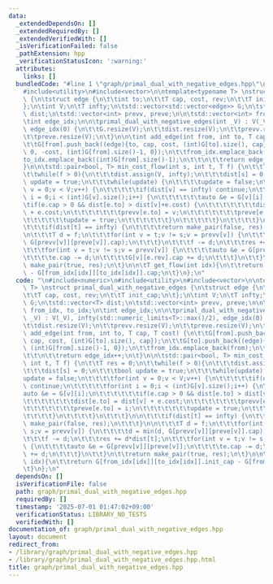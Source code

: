 ```yaml
---
data:
  _extendedDependsOn: []
  _extendedRequiredBy: []
  _extendedVerifiedWith: []
  _isVerificationFailed: false
  _pathExtension: hpp
  _verificationStatusIcon: ':warning:'
  attributes:
    links: []
  bundledCode: "#line 1 \"graph/primal_dual_with_negative_edges.hpp\"\n\n#include<numeric>\n\
    #include<utility>\n#include<vector>\n\ntemplate<typename T> \nstruct primal_dual_with_negative_edges\
    \ {\n\tstruct edge {\n\t\tint to;\n\t\tT cap, cost, rev;\n\t\tT init_cap;\n\t\
    };\n\tint V;\n\tT infty;\n\tstd::vector<std::vector<edge>> G;\n\tstd::vector<T>\
    \ dist;\n\tstd::vector<int> prevv, preve;\n\n\tstd::vector<int> from_idx, to_idx;\n\
    \tint edge_idx;\n\n\tprimal_dual_with_negative_edges(int _V) : V(_V), infty(std::numeric_limits<T>::max()/2),\
    \ edge_idx(0) {\n\t\tG.resize(V);\n\t\tdist.resize(V);\n\t\tprevv.resize(V);\n\
    \t\tpreve.resize(V);\n\t}\n\n\tint add_edge(int from, int to, T cap, T cost) {\n\
    \t\tG[from].push_back((edge){to, cap, cost, (int)G[to].size(), cap});\n\t\tG[to].push_back((edge){from,\
    \ 0, -cost, (int)G[from].size()-1, 0});\n\t\tfrom_idx.emplace_back(from);\n\t\t\
    to_idx.emplace_back((int)G[from].size()-1);\n\t\t\n\t\treturn edge_idx++;\n\t\
    }\n\n\tstd::pair<bool, T> min_cost_flow(int s, int t, T f) {\n\t\tT res = 0;\n\
    \t\twhile(f > 0){\n\t\t\tdist.assign(V, infty);\n\t\t\tdist[s] = 0;\n\t\t\tbool\
    \ update = true;\n\t\t\twhile(update) {\n\t\t\t\tupdate = false;\n\t\t\t\tfor(int\
    \ v = 0;v < V;v++) {\n\t\t\t\t\tif(dist[v] == infty) continue;\n\t\t\t\t\tfor(int\
    \ i = 0;i < (int)G[v].size();i++) {\n\t\t\t\t\t\tauto &e = G[v][i];\n\t\t\t\t\t\
    \tif(e.cap > 0 && dist[e.to] > dist[v]+e.cost) {\n\t\t\t\t\t\t\tdist[e.to] = dist[v]\
    \ + e.cost;\n\t\t\t\t\t\t\tprevv[e.to] = v;\n\t\t\t\t\t\t\tpreve[e.to] = i;\n\t\
    \t\t\t\t\t\tupdate = true;\n\t\t\t\t\t\t}\n\t\t\t\t\t}\n\t\t\t\t}\n\t\t\t}\n\n\
    \t\t\tif(dist[t] == infty) {\n\t\t\t\treturn make_pair(false, res);\n\t\t\t}\n\
    \n\t\t\tT d = f;\n\t\t\tfor(int v = t;v != s;v = prevv[v]) {\n\t\t\t\td = min(d,\
    \ G[prevv[v]][preve[v]].cap);\n\t\t\t}\n\t\t\tf -= d;\n\t\t\tres += d*dist[t];\n\
    \t\t\tfor(int v = t;v != s;v = prevv[v]) {\n\t\t\t\tauto &e = G[prevv[v]][preve[v]];\n\
    \t\t\t\te.cap -= d;\n\t\t\t\tG[v][e.rev].cap += d;\n\t\t\t}\n\t\t}\n\t\treturn\
    \ make_pair(true, res);\n\t}\n\n\tT get_flow(int idx){\n\t\treturn G[from_idx[idx]][to_idx[idx]].init_cap\
    \ - G[from_idx[idx]][to_idx[idx]].cap;\n\t}\n};\n"
  code: "\n#include<numeric>\n#include<utility>\n#include<vector>\n\ntemplate<typename\
    \ T> \nstruct primal_dual_with_negative_edges {\n\tstruct edge {\n\t\tint to;\n\
    \t\tT cap, cost, rev;\n\t\tT init_cap;\n\t};\n\tint V;\n\tT infty;\n\tstd::vector<std::vector<edge>>\
    \ G;\n\tstd::vector<T> dist;\n\tstd::vector<int> prevv, preve;\n\n\tstd::vector<int>\
    \ from_idx, to_idx;\n\tint edge_idx;\n\n\tprimal_dual_with_negative_edges(int\
    \ _V) : V(_V), infty(std::numeric_limits<T>::max()/2), edge_idx(0) {\n\t\tG.resize(V);\n\
    \t\tdist.resize(V);\n\t\tprevv.resize(V);\n\t\tpreve.resize(V);\n\t}\n\n\tint\
    \ add_edge(int from, int to, T cap, T cost) {\n\t\tG[from].push_back((edge){to,\
    \ cap, cost, (int)G[to].size(), cap});\n\t\tG[to].push_back((edge){from, 0, -cost,\
    \ (int)G[from].size()-1, 0});\n\t\tfrom_idx.emplace_back(from);\n\t\tto_idx.emplace_back((int)G[from].size()-1);\n\
    \t\t\n\t\treturn edge_idx++;\n\t}\n\n\tstd::pair<bool, T> min_cost_flow(int s,\
    \ int t, T f) {\n\t\tT res = 0;\n\t\twhile(f > 0){\n\t\t\tdist.assign(V, infty);\n\
    \t\t\tdist[s] = 0;\n\t\t\tbool update = true;\n\t\t\twhile(update) {\n\t\t\t\t\
    update = false;\n\t\t\t\tfor(int v = 0;v < V;v++) {\n\t\t\t\t\tif(dist[v] == infty)\
    \ continue;\n\t\t\t\t\tfor(int i = 0;i < (int)G[v].size();i++) {\n\t\t\t\t\t\t\
    auto &e = G[v][i];\n\t\t\t\t\t\tif(e.cap > 0 && dist[e.to] > dist[v]+e.cost) {\n\
    \t\t\t\t\t\t\tdist[e.to] = dist[v] + e.cost;\n\t\t\t\t\t\t\tprevv[e.to] = v;\n\
    \t\t\t\t\t\t\tpreve[e.to] = i;\n\t\t\t\t\t\t\tupdate = true;\n\t\t\t\t\t\t}\n\t\
    \t\t\t\t}\n\t\t\t\t}\n\t\t\t}\n\n\t\t\tif(dist[t] == infty) {\n\t\t\t\treturn\
    \ make_pair(false, res);\n\t\t\t}\n\n\t\t\tT d = f;\n\t\t\tfor(int v = t;v !=\
    \ s;v = prevv[v]) {\n\t\t\t\td = min(d, G[prevv[v]][preve[v]].cap);\n\t\t\t}\n\
    \t\t\tf -= d;\n\t\t\tres += d*dist[t];\n\t\t\tfor(int v = t;v != s;v = prevv[v])\
    \ {\n\t\t\t\tauto &e = G[prevv[v]][preve[v]];\n\t\t\t\te.cap -= d;\n\t\t\t\tG[v][e.rev].cap\
    \ += d;\n\t\t\t}\n\t\t}\n\t\treturn make_pair(true, res);\n\t}\n\n\tT get_flow(int\
    \ idx){\n\t\treturn G[from_idx[idx]][to_idx[idx]].init_cap - G[from_idx[idx]][to_idx[idx]].cap;\n\
    \t}\n};\n"
  dependsOn: []
  isVerificationFile: false
  path: graph/primal_dual_with_negative_edges.hpp
  requiredBy: []
  timestamp: '2025-07-01 01:47:02+09:00'
  verificationStatus: LIBRARY_NO_TESTS
  verifiedWith: []
documentation_of: graph/primal_dual_with_negative_edges.hpp
layout: document
redirect_from:
- /library/graph/primal_dual_with_negative_edges.hpp
- /library/graph/primal_dual_with_negative_edges.hpp.html
title: graph/primal_dual_with_negative_edges.hpp
---
```

